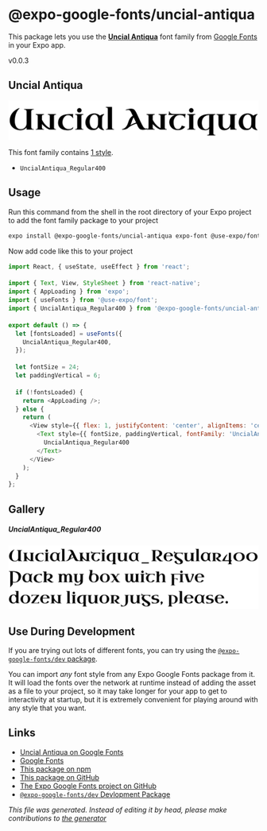 # @expo-google-fonts/uncial-antiqua

This package lets you use the [**Uncial Antiqua**](https://fonts.google.com/specimen/Uncial+Antiqua) font family from [Google Fonts](https://fonts.google.com/) in your Expo app.

v0.0.3

## Uncial Antiqua

![Uncial Antiqua](./font-family.png)

This font family contains [1 style](#gallery).

- `UncialAntiqua_Regular400`

## Usage

Run this command from the shell in the root directory of your Expo project to add the font family package to your project
```sh
expo install @expo-google-fonts/uncial-antiqua expo-font @use-expo/font
```

Now add code like this to your project
```js
import React, { useState, useEffect } from 'react';

import { Text, View, StyleSheet } from 'react-native';
import { AppLoading } from 'expo';
import { useFonts } from '@use-expo/font';
import { UncialAntiqua_Regular400 } from '@expo-google-fonts/uncial-antiqua';

export default () => {
  let [fontsLoaded] = useFonts({
    UncialAntiqua_Regular400,
  });

  let fontSize = 24;
  let paddingVertical = 6;

  if (!fontsLoaded) {
    return <AppLoading />;
  } else {
    return (
      <View style={{ flex: 1, justifyContent: 'center', alignItems: 'center' }}>
        <Text style={{ fontSize, paddingVertical, fontFamily: 'UncialAntiqua_Regular400' }}>
          UncialAntiqua_Regular400
        </Text>
      </View>
    );
  }
};

```

## Gallery

##### UncialAntiqua_Regular400
![UncialAntiqua_Regular400](./88158802093284fa91900c03a6d4ad980decb35d9f668fb97ae46095f6669770.ttf.png)


## Use During Development

If you are trying out lots of different fonts, you can try using the [`@expo-google-fonts/dev` package](https://github.com/expo/google-fonts/tree/master/font-packages/dev#readme).

You can import *any* font style from any Expo Google Fonts package from it. It will load the fonts
over the network at runtime instead of adding the asset as a file to your project, so it may take longer
for your app to get to interactivity at startup, but it is extremely convenient
for playing around with any style that you want.

## Links

- [Uncial Antiqua on Google Fonts](https://fonts.google.com/specimen/Uncial+Antiqua)
- [Google Fonts](https://fonts.google.com/)
- [This package on npm](https://www.npmjs.com/package/@expo-google-fonts/uncial-antiqua)
- [This package on GitHub](https://github.com/expo/google-fonts/tree/master/font-packages/uncial-antiqua)
- [The Expo Google Fonts project on GitHub](https://github.com/expo/google-fonts)
- [`@expo-google-fonts/dev` Devlopment Package](https://github.com/expo/google-fonts/tree/master/font-packages/dev)


*This file was generated. Instead of editing it by head, please make contributions to [the generator](https://github.com/expo/google-fonts/tree/master/packages/generator)*
